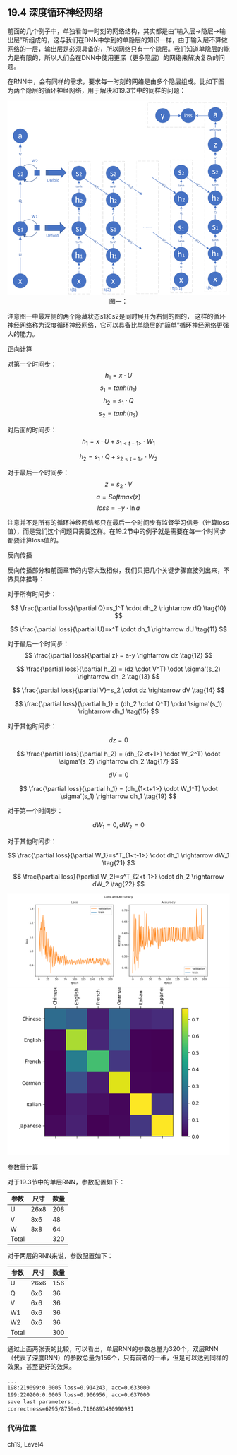 <!--Copyright © Microsoft Corporation. All rights reserved.
  适用于[License](https://github.com/Microsoft/ai-edu/blob/master/LICENSE.md)版权许可-->

## 19.4 深度循环神经网络

前面的几个例子中，单独看每一时刻的网络结构，其实都是由“输入层->隐层->输出层”所组成的，这与我们在DNN中学到的单隐层的知识一样，由于输入层不算做网络的一层，输出层是必须具备的，所以网络只有一个隐层。我们知道单隐层的能力是有限的，所以人们会在DNN中使用更深（更多隐层）的网络来解决复杂的问题。

在RNN中，会有同样的需求，要求每一时刻的网络是由多个隐层组成。比如下图为两个隐层的循环神经网络，用于解决和19.3节中的同样的问题：

<img src="../Images/19/deep_rnn_net.png"/>
<center>图一：</center>

注意图一中最左侧的两个隐藏状态s1和s2是同时展开为右侧的图的，
这样的循环神经网络称为深度循环神经网络，它可以具备比单隐层的“简单”循环神经网络更强大的能力。



正向计算


对第一个时间步：
$$
h_1 = x \cdot U \tag{1}
$$
$$
s_1 = tanh(h_1) \tag{2}
$$
$$
h_2 = s_1 \cdot Q \tag{3}
$$
$$
s_2 = tanh(h_2) \tag{4}
$$

对后面的时间步：
$$
h_1 = x \cdot U + s_{1<t-1>} \cdot W_1 \tag{5}
$$

$$
h_2 = s_1 \cdot Q + s_{2<t-1>} \cdot W_2 \tag{6}
$$

对于最后一个时间步：
$$
z = s_2 \cdot V \tag{7}
$$
$$
a = Softmax(z) \tag{8}
$$
$$
loss = -y \cdot \ln a \tag{9}
$$

注意并不是所有的循环神经网络都只在最后一个时间步有监督学习信号（计算loss值），而是我们这个问题只需要这样。在19.2节中的例子就是需要在每一个时间步都要计算loss值的。

反向传播

反向传播部分和前面章节的内容大致相似，我们只把几个关键步骤直接列出来，不做具体推导：

对于所有时间步：

$$
\frac{\partial loss}{\partial Q}=s_1^T \cdot dh_2 \rightarrow dQ \tag{10}
$$

$$
\frac{\partial loss}{\partial U}=x^T \cdot dh_1 \rightarrow dU \tag{11}
$$

对于最后一个时间步：
$$
\frac{\partial loss}{\partial z} = a-y \rightarrow dz \tag{12}
$$

$$
\frac{\partial loss}{\partial h_2} = (dz \cdot V^T) \odot \sigma'(s_2) \rightarrow dh_2 \tag{13}
$$

$$
\frac{\partial loss}{\partial V}=s_2 \cdot dz \rightarrow dV \tag{14}
$$

$$
\frac{\partial loss}{\partial h_1} = (dh_2 \cdot Q^T) \odot \sigma'(s_1) \rightarrow dh_1 \tag{15}
$$

对于其他时间步：

$$
dz = 0 \tag{16}
$$

$$
\frac{\partial loss}{\partial h_2} = (dh_{2<t+1>} \cdot W_2^T) \odot \sigma'(s_2) \rightarrow dh_2 \tag{17}
$$

$$
dV = 0 \tag{18}
$$

$$
\frac{\partial loss}{\partial h_1} = (dh_{1<t+1>} \cdot W_1^T) \odot \sigma'(s_1) \rightarrow dh_1 \tag{19}
$$

对于第一个时间步：

$$
dW_1 = 0, dW_2 = 0 \tag{20}
$$

对于其他时间步：

$$
\frac{\partial loss}{\partial W_1}=s^T_{1<t-1>} \cdot dh_1 \rightarrow dW_1 \tag{21}
$$

$$
\frac{\partial loss}{\partial W_2}=s^T_{2<t-1>} \cdot dh_2 \rightarrow dW_2 \tag{22}
$$


<img src="../Images/19/deep_rnn_loss.png"/>
<img src="../Images/19/deep_rnn_result.png"/>


参数量计算

对于19.3节中的单层RNN，参数配置如下：

|参数|尺寸|数量|
|---|---|---|
|U|26x8|208|
|V|8x6|48|
|W|8x8|64|
|Total||320|

对于两层的RNN来说，参数配置如下：

|参数|尺寸|数量|
|---|---|---|
|U|26x6|156|
|Q|6x6|36|
|V|6x6|36|
|W1|6x6|36|
|W2|6x6|36|
|Total||300|

通过上面两张表的比较，可以看出，单层RNN的参数总量为320个，双层RNN（代表了深度RNN）的参数总量为156个，只有前者的一半，但是可以达到同样的效果，甚至更好的效果。


```
...
198:219099:0.0005 loss=0.914243, acc=0.633000
199:220200:0.0005 loss=0.906956, acc=0.637000
save last parameters...
correctness=6295/8759=0.7186893480990981
```


### 代码位置

ch19, Level4
